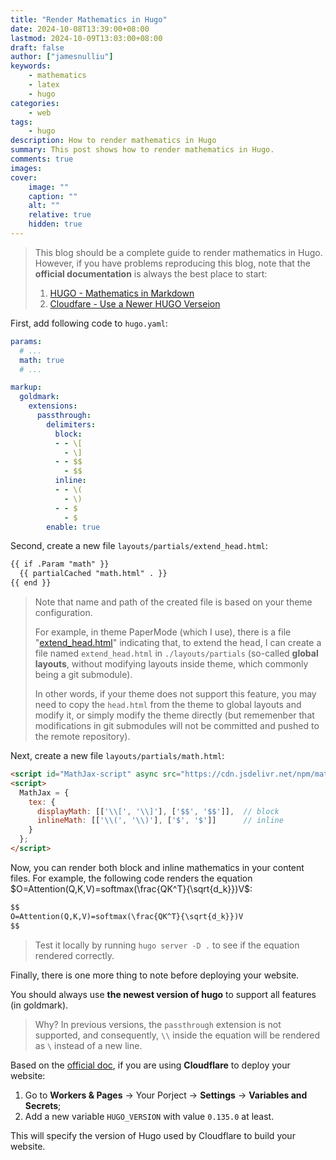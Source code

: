 ```yaml
---
title: "Render Mathematics in Hugo"
date: 2024-10-08T13:39:00+08:00
lastmod: 2024-10-09T13:03:00+08:00
draft: false
author: ["jamesnulliu"]
keywords: 
    - mathematics
    - latex
    - hugo
categories:
    - web
tags:
    - hugo
description: How to render mathematics in Hugo
summary: This post shows how to render mathematics in Hugo.
comments: true
images: 
cover:
    image: ""
    caption: ""
    alt: ""
    relative: true
    hidden: true
---
```


> This blog should be a complete guide to render mathematics in Hugo. However, if you have problems reproducing this blog, note that the **official documentation** is always the best place to start:
>
> 1. [HUGO - Mathematics in Markdown](https://gohugo.io/content-management/mathematics/)
> 2. [Cloudfare - Use a Newer HUGO Verseion](https://developers.cloudflare.com/pages/framework-guides/deploy-a-hugo-site/#use-a-specific-or-newer-hugo-version)

First, add following code to `hugo.yaml`:

```yaml
params:
  # ...
  math: true
  # ...

markup:
  goldmark:
    extensions:
      passthrough:
        delimiters:
          block:
          - - \[
            - \]
          - - $$
            - $$
          inline:
          - - \(
            - \)
          - - $
            - $
        enable: true
```

Second, create a new file `layouts/partials/extend_head.html`:

```html
{{ if .Param "math" }}
  {{ partialCached "math.html" . }}
{{ end }}
```

> Note that name and path of the created file is based on your theme configuration.  
>
> For example, in theme PaperMode (which I use), there is a file "[extend_head.html](https://github.com/adityatelange/hugo-PaperMod/blob/master/layouts/partials/extend_head.html#L3)" indicating that, to extend the head, I can create a file named `extend_head.html` in `./layouts/partials` (so-called **global layouts**, without modifying layouts inside theme, which commonly being a git submodule).  
>
> In other words, if your theme does not support this feature, you may need to copy the `head.html` from the theme to global layouts and modify it, or simply modify the theme directly (but rememenber that modifications in git submodules will not be committed and pushed to the remote repository).

Next, create a new file `layouts/partials/math.html`:

```html
<script id="MathJax-script" async src="https://cdn.jsdelivr.net/npm/mathjax@3/es5/tex-chtml.js"></script>
<script>
  MathJax = {
    tex: {
      displayMath: [['\\[', '\\]'], ['$$', '$$']],  // block
      inlineMath: [['\\(', '\\)'], ['$', '$']]      // inline
    }
  };
</script>
``` 

Now, you can render both block and inline mathematics in your content files. For example, the following code renders the equation $O=Attention(Q,K,V)=softmax(\frac{QK^T}{\sqrt{d_k}})V$:

```markdown
$$
O=Attention(Q,K,V)=softmax(\frac{QK^T}{\sqrt{d_k}})V
$$
```

> Test it locally by running `hugo server -D .` to see if the equation rendered correctly.

Finally, there is one more thing to note before deploying your website.

You should always use **the newest version of hugo** to support all features (in goldmark). 

> Why? In previous versions, the `passthrough` extension is not supported, and consequently, `\\` inside the equation will be rendered as `\` instead of a new line. 

Based on the [official doc](https://developers.cloudflare.com/pages/framework-guides/deploy-a-hugo-site/#use-a-specific-or-newer-hugo-version), if you are using **Cloudflare** to deploy your website:

1. Go to **Workers & Pages** -> Your Porject -> **Settings** -> **Variables and Secrets**;
2. Add a new variable `HUGO_VERSION` with value `0.135.0` at least.

This will specify the version of Hugo used by Cloudflare to build your website.

